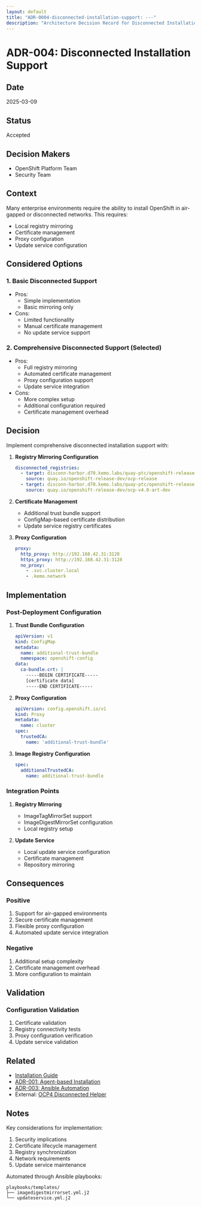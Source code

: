 ```yaml
---
layout: default
title: "ADR-0004-disconnected-installation-support: ---"
description: "Architecture Decision Record for Disconnected Installation Support"
---
```


# ADR-004: Disconnected Installation Support

## Date
2025-03-09

## Status
Accepted

## Decision Makers
- OpenShift Platform Team
- Security Team

## Context
Many enterprise environments require the ability to install OpenShift in air-gapped or disconnected networks. This requires:
- Local registry mirroring
- Certificate management
- Proxy configuration
- Update service configuration

## Considered Options

### 1. Basic Disconnected Support
- Pros:
  - Simple implementation
  - Basic mirroring only
- Cons:
  - Limited functionality
  - Manual certificate management
  - No update service support

### 2. Comprehensive Disconnected Support (Selected)
- Pros:
  - Full registry mirroring
  - Automated certificate management
  - Proxy configuration support
  - Update service integration
- Cons:
  - More complex setup
  - Additional configuration required
  - Certificate management overhead

## Decision
Implement comprehensive disconnected installation support with:

1. **Registry Mirroring Configuration**
   ```yaml
   disconnected_registries:
     - target: disconn-harbor.d70.kemo.labs/quay-ptc/openshift-release-dev/ocp-release
       source: quay.io/openshift-release-dev/ocp-release
     - target: disconn-harbor.d70.kemo.labs/quay-ptc/openshift-release-dev/ocp-v4.0-art-dev
       source: quay.io/openshift-release-dev/ocp-v4.0-art-dev
   ```

2. **Certificate Management**
   - Additional trust bundle support
   - ConfigMap-based certificate distribution
   - Update service registry certificates

3. **Proxy Configuration**
   ```yaml
   proxy:
     http_proxy: http://192.168.42.31:3128
     https_proxy: http://192.168.42.31:3128
     no_proxy:
       - .svc.cluster.local
       - .kemo.network
   ```

## Implementation

### Post-Deployment Configuration

1. **Trust Bundle Configuration**
   ```yaml
   apiVersion: v1
   kind: ConfigMap
   metadata:
     name: additional-trust-bundle
     namespace: openshift-config
   data:
     ca-bundle.crt: |
       -----BEGIN CERTIFICATE-----
       [certificate data]
       -----END CERTIFICATE-----
   ```

2. **Proxy Configuration**
   ```yaml
   apiVersion: config.openshift.io/v1
   kind: Proxy
   metadata:
     name: cluster
   spec:
     trustedCA:
       name: 'additional-trust-bundle'
   ```

3. **Image Registry Configuration**
   ```yaml
   spec:
     additionalTrustedCA:
       name: additional-trust-bundle
   ```

### Integration Points

1. **Registry Mirroring**
   - ImageTagMirrorSet support
   - ImageDigestMirrorSet configuration
   - Local registry setup

2. **Update Service**
   - Local update service configuration
   - Certificate management
   - Repository mirroring

## Consequences

### Positive
1. Support for air-gapped environments
2. Secure certificate management
3. Flexible proxy configuration
4. Automated update service integration

### Negative
1. Additional setup complexity
2. Certificate management overhead
3. More configuration to maintain

## Validation

### Configuration Validation
1. Certificate validation
2. Registry connectivity tests
3. Proxy configuration verification
4. Update service validation

## Related
- [Installation Guide](../installation-guide)
- [ADR-001: Agent-based Installation](0001-agent-based-installation-approach)
- [ADR-003: Ansible Automation](0003-ansible-automation-approach)
- External: [OCP4 Disconnected Helper](https://github.com/kenmoini/ocp4-disconnected-helper)

## Notes
Key considerations for implementation:
1. Security implications
2. Certificate lifecycle management
3. Registry synchronization
4. Network requirements
5. Update service maintenance

Automated through Ansible playbooks:
```
playbooks/templates/
├── imagedigestmirrorset.yml.j2
└── updateservice.yml.j2
